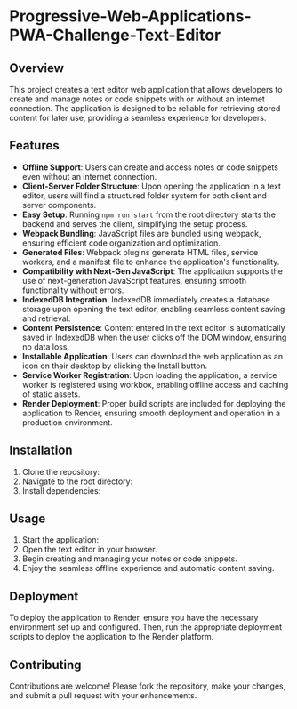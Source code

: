 # Progressive-Web-Applications-PWA-Challenge-Text-Editor

## Overview

This project creates a text editor web application that allows developers to create and manage notes or code snippets with or without an internet connection. The application is designed to be reliable for retrieving stored content for later use, providing a seamless experience for developers.

## Features

- **Offline Support**: Users can create and access notes or code snippets even without an internet connection.
- **Client-Server Folder Structure**: Upon opening the application in a text editor, users will find a structured folder system for both client and server components.
- **Easy Setup**: Running `npm run start` from the root directory starts the backend and serves the client, simplifying the setup process.
- **Webpack Bundling**: JavaScript files are bundled using webpack, ensuring efficient code organization and optimization.
- **Generated Files**: Webpack plugins generate HTML files, service workers, and a manifest file to enhance the application's functionality.
- **Compatibility with Next-Gen JavaScript**: The application supports the use of next-generation JavaScript features, ensuring smooth functionality without errors.
- **IndexedDB Integration**: IndexedDB immediately creates a database storage upon opening the text editor, enabling seamless content saving and retrieval.
- **Content Persistence**: Content entered in the text editor is automatically saved in IndexedDB when the user clicks off the DOM window, ensuring no data loss.
- **Installable Application**: Users can download the web application as an icon on their desktop by clicking the Install button.
- **Service Worker Registration**: Upon loading the application, a service worker is registered using workbox, enabling offline access and caching of static assets.
- **Render Deployment**: Proper build scripts are included for deploying the application to Render, ensuring smooth deployment and operation in a production environment.

## Installation

1. Clone the repository:
2. Navigate to the root directory:
3. Install dependencies:

## Usage

1. Start the application:
2. Open the text editor in your browser.
3. Begin creating and managing your notes or code snippets.
4. Enjoy the seamless offline experience and automatic content saving.

## Deployment

To deploy the application to Render, ensure you have the necessary environment set up and configured. Then, run the appropriate deployment scripts to deploy the application to the Render platform.

## Contributing

Contributions are welcome! Please fork the repository, make your changes, and submit a pull request with your enhancements.